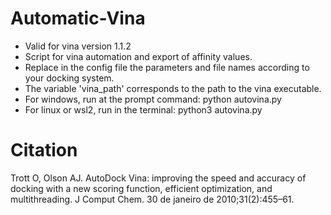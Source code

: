 # Automatic-Vina
- Valid for vina version 1.1.2
- Script for vina automation and export of affinity values.
- Replace in the config file the parameters and file names according to your docking system.
- The variable 'vina_path' corresponds to the path to the vina executable.
- For windows, run at the prompt command: 
python autovina.py
- For linux or wsl2, run in the terminal:
python3 autovina.py


# Citation
Trott O, Olson AJ. AutoDock Vina: improving the speed and accuracy of docking with a new scoring function, efficient optimization, and multithreading. J Comput Chem. 30 de janeiro de 2010;31(2):455–61.
